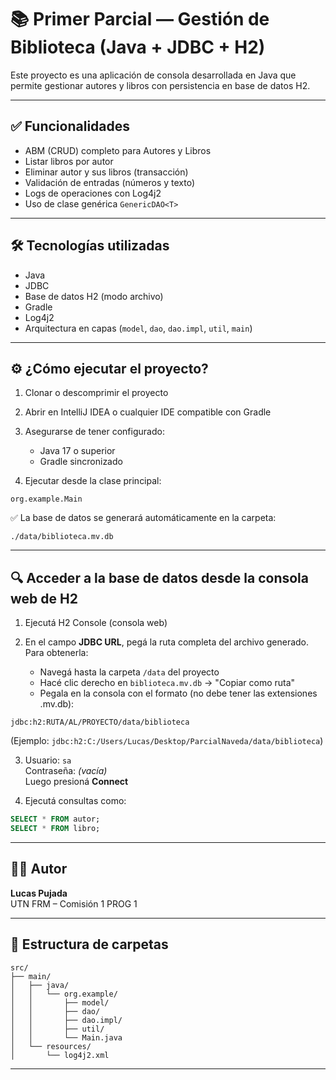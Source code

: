 # 📚 Primer Parcial — Gestión de Biblioteca (Java + JDBC + H2)

Este proyecto es una aplicación de consola desarrollada en Java que permite gestionar autores y libros con persistencia en base de datos H2.

---

## ✅ Funcionalidades

- ABM (CRUD) completo para Autores y Libros
- Listar libros por autor
- Eliminar autor y sus libros (transacción)
- Validación de entradas (números y texto)
- Logs de operaciones con Log4j2
- Uso de clase genérica `GenericDAO<T>`

---

## 🛠️ Tecnologías utilizadas

- Java
- JDBC
- Base de datos H2 (modo archivo)
- Gradle
- Log4j2
- Arquitectura en capas (`model`, `dao`, `dao.impl`, `util`, `main`)

---

## ⚙️ ¿Cómo ejecutar el proyecto?

1. Clonar o descomprimir el proyecto
2. Abrir en IntelliJ IDEA o cualquier IDE compatible con Gradle
3. Asegurarse de tener configurado:
   - Java 17 o superior
   - Gradle sincronizado

4. Ejecutar desde la clase principal:

```
org.example.Main
```

✅ La base de datos se generará automáticamente en la carpeta:
```
./data/biblioteca.mv.db
```

---

## 🔍 Acceder a la base de datos desde la consola web de H2

1. Ejecutá H2 Console (consola web)
   
2. En el campo **JDBC URL**, pegá la ruta completa del archivo generado.  
   Para obtenerla:
   - Navegá hasta la carpeta `/data` del proyecto
   - Hacé clic derecho en `biblioteca.mv.db` → "Copiar como ruta"
   - Pegala en la consola con el formato (no debe tener las extensiones .mv.db):

```
jdbc:h2:RUTA/AL/PROYECTO/data/biblioteca
```

(Ejemplo: `jdbc:h2:C:/Users/Lucas/Desktop/ParcialNaveda/data/biblioteca`)

3. Usuario: `sa`  
   Contraseña: *(vacía)*  
   Luego presioná **Connect**

4. Ejecutá consultas como:

```sql
SELECT * FROM autor;
SELECT * FROM libro;
```

---

## 👨‍💻 Autor

**Lucas Pujada**  
UTN FRM – Comisión 1 PROG 1

---

## 📂 Estructura de carpetas

```
src/
├── main/
│   ├── java/
│   │   └── org.example/
│   │       ├── model/
│   │       ├── dao/
│   │       ├── dao.impl/
│   │       ├── util/
│   │       └── Main.java
│   └── resources/
│       └── log4j2.xml
```

---
